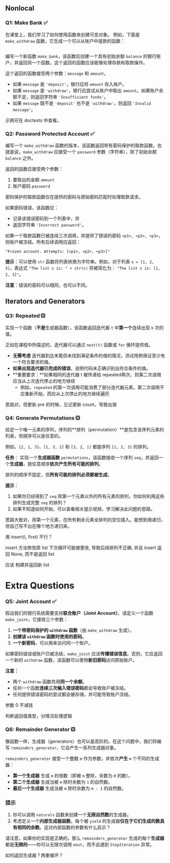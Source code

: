 ## Nonlocal

### Q1: Make Bank ✅

在课堂上，我们学习了如何使用函数来创建可变对象。 例如，下面是 `make_withdraw` 函数，它生成一个可以从账户中提款的函数：

```python
```

编写一个新函数 `make_bank`，该函数应创建一个具有初始余额 `balance` 的银行账户，并返回另一个函数。这个返回的函数应该能够处理存款和取款操作。

这个返回的函数接受两个参数：`message` 和 `amount`。

- 如果 `message` 是 `'deposit'`，银行应将 `amount` 存入账户。
- 如果 `message` 是 `'withdraw'`，银行应尝试从账户中取出 `amount`。如果账户余额不足，则返回字符串 `'Insufficient funds'`。
- 如果 `message` 既不是 `'deposit'` 也不是 `'withdraw'`，则返回 `'Invalid message'`。

示例可在 doctests 中查看。



### Q2: Password Protected Account ✅

编写一个 `make_withdraw` 函数的版本，该函数返回带有密码保护的取款函数。也就是说，`make_withdraw` 应接受一个 `password` 参数（字符串），除了初始余额 `balance` 之外。

返回的函数应接受两个参数：

1. 要取出的金额 `amount`
2. 账户密码 `password`

密码保护的取款函数仅在提供的密码与原始密码匹配时处理取款请求。

如果密码错误，该函数应：

- 记录该错误密码到一个列表中，并
- 返回字符串 `'Incorrect password'`。

如果一个取款函数已被连续三次调用，并提供了错误的密码 `<p1>, <p2>, <p3>`，则账户被冻结。所有后续调用应返回：

```
"Frozen account. Attempts: [<p1>, <p2>, <p3>]"
```

**提示**：可以使用 `str` 函数将列表转换为字符串。例如，对于列表 `s = [1, 2, 3]`，表达式
`"The list s is: " + str(s)`
将被简化为：
`"The list s is: [1, 2, 3]"`。

**注意**：错误的密码可以相同，也可以不同。



## Iterators and Generators

### Q3: Repeated ❎

实现一个函数（**不是**生成器函数），该函数返回迭代器 `t` 中**第一个**连续出现 `k` 次的值。

正如在课程中所描述的，迭代器可以通过 `next(t)` 函数或 `for` 循环提供值。

- **无需考虑** 迭代器到达末尾但未找到满足条件的值的情况，测试用例保证至少有一个符合要求的值。
- **如果出现迭代器已完成的错误**，说明代码未正确识别出符合条件的值。
- **重要要求：**如果相同的迭代器 t 被传递给 repeated两次，则第二次调用应当从上次迭代停止的地方继续
  - 例如，`repeated` 的第一次调用可能消费了部分迭代器元素，第二次调用不应重新开始，而应从上次停止的地方继续遍历



思路对，但更新 pre 的时候，忘记更新 count，导致出错



### Q4: Generate Permutations  ❎

给定一个唯一元素的序列，序列的**排列（permutation）**是包含该序列元素的列表，但顺序可以是任意的。

例如，`[2, 1, 3]`、`[1, 3, 2]` 和 `[3, 2, 1]` 都是序列 `[1, 2, 3]` 的排列。

**任务**： 实现一个**生成器函数** `permutations`，该函数接收一个序列 `seq`，并返回一个**生成器**，按任意顺序**依次产生所有可能的排列**。

排列的顺序不固定，但**所有可能的排列必须都被生成**。

**提示**：

1. 如果你已经得到了 `seq` 除第一个元素以外的所有元素的排列，你如何利用这些排列生成完整 `seq` 的排列？
2. 如果不知道如何开始，可以查看相关提示视频，学习解决此问题的思路。



思路大致对，用第一个元素，在所有剩余元素全排列的空位插入。能想到用递归，但自己写不出在哪个地方递归来。

用 insert(i, first) 不行？

insert 方法修改原 list 下次循环可能被更改, 导致后续排列不正确, 并且 insert 返回 None, 而不是返回 list

应该 构建并返回新 list



# Extra Questions

### Q5: Joint Account ✅

假设我们的银行系统需要支持**联合账户（Joint Account）**。请定义一个函数 `make_joint`，它接收三个参数：

1. **一个带密码保护的 `withdraw` 函数**（由 `make_withdraw` 生成）。
2. **创建该 `withdraw` 函数时使用的密码**。
3. **一个新密码**，可以用来访问同一个账户。

如果密码错误或账户已被冻结，`make_joint` 应该**传播错误信息**。否则，它应返回一个新的 `withdraw` 函数，该函数可以使用**新旧密码**访问原始账户。

**注意：**

- 两个 `withdraw` 函数共用**同一个余额**。
- 任何一个函数**连续三次输入错误密码**都会导致账户被冻结。
- 任何提供错误密码的尝试都会被存储，并可能导致账户冻结。



参数 0 不减钱

判断返回值类型，分情况处理逻辑



### Q6: Remainder Generator ❎

像函数一样，生成器（generators）也可以是高阶的。在这个问题中，我们将编写 `remainders_generator`，它会产生一系列生成器对象。

`remainders_generator` 接受一个整数 `m` 作为参数，并依次**产生** `m` 个不同的生成器：

- **第一个生成器** 生成 `m` 的倍数（即被 `m` 整除，余数为 `0` 的数）。
- **第二个生成器** 生成当被 `m` 除时余数为 `1` 的自然数。
- **最后一个生成器** 生成当被 `m` 除时余数为 `m - 1` 的自然数。

### **提示**

1. 你可以调用 `naturals` 函数来创建一个**无限自然数**的生成器。
2. 考虑定义一个**内部生成器函数**。每个被 `yield` 的生成器**仅在于它们生成的数具有相同的余数**。这对内部函数的参数有什么启示？



请注意，如果你的实现是正确的，那么 `remainders_generator` 生成的每个**生成器**都是**无限的**——你可以无限次调用 `next`，而不会遇到 `StopIteration` 异常。



如何返回生成器？两重循环？